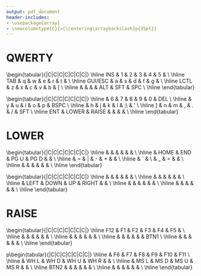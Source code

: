```yaml
---
output: pdf_document
header-includes:
- \usepackage{array}
- \newcolumntype{C}{>{\centering\arraybackslash}p{35pt}}
---
```



# QWERTY

\begin{tabular}{|C|C|C|C|C|C|C|}
\hline
 INS & 1 & 2 & 3 & 4 & 5 &  \\
\hline
 TAB & q & w & e & r & t &  \\
\hline
 GUI/ESC & a & s & d & f & g &  \\
\hline
 LCTL & z & x & c & v & b & [ \\
\hline
&  &  &  & ALT & SFT & SPC \\
\hline
\end{tabular}

\begin{tabular}{|C|C|C|C|C|C|C|}
\hline
 & 6 & 7 & 8 & 9 & 0 & DEL \\
\hline
 & y & u & i & o & p & BSPC \\
\hline
 & h & j & k & l & ;\ & ' \\
\hline
 ] & n  & m & , & . & / & SFT \\
\hline
 ENT & LOWER & RAISE &  &  &  &  \\
\hline
\end{tabular}

# LOWER

\begin{tabular}{|C|C|C|C|C|C|C|}
\hline
  &  &  &  &  &  &  \\
\hline
  & HOME & END & PG U & PG D &  &  \\
\hline
  & ~ & | & - & + &  &  \\
\hline
  & ` & \ & \_ & = &  &  \\
\hline
   &  &  &  &  &  &   \\
\hline
\end{tabular}

\begin{tabular}{|C|C|C|C|C|C|C|}
\hline
 &    &  &  &  &  &  \\
\hline
 &  &  &  &  &  &  \\
\hline
 & LEFT & DOWN & UP & RIGHT &  &  \\
\hline
  &  &  &  &  &  &  \\
\hline
  &  &  &  &  &  &  \\
\hline
\end{tabular}

# RAISE

\begin{tabular}{|C|C|C|C|C|C|C|}
\hline
 F12 & F1 & F2  & F3 & F4 & F5 &  \\
\hline
  &  &  &  &  &  &  \\
\hline
  &  &  &  &  &  &  \\
\hline
  &  &  &  &  &  & BTN1  \\
\hline
  &  &  &  &  &  &   \\
\hline
\end{tabular}

 p\begin{tabular}{|C|C|C|C|C|C|C|}
\hline
 & F6 & F7 & F8 & F9 & F10 & F11 \\
\hline
 & WH L & WH D & WH U & WH R &  &  \\
\hline
 & MS L & MS D & MS U & MS R &  &  \\
\hline
 BTN2 &  &  &  &  &  &  \\
\hline
  &  &  &  &  &  &  \\
\hline
\end{tabular}
